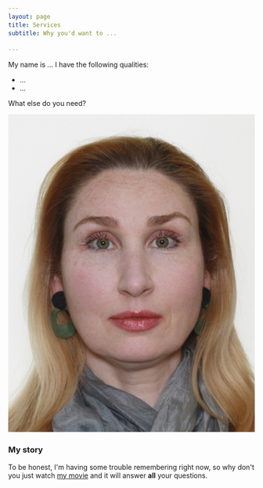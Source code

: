 ```yaml
---
layout: page
title: Services
subtitle: Why you'd want to ...

---
```

My name is ... I have the following qualities:

* ...
* ...

What else do you need?

![](/uploads/img_6268-uk-passport-35x45-mm.jpg)

### My story

To be honest, I'm having some trouble remembering right now, so why don't you just watch [my movie](https://en.wikipedia.org/wiki/The_Princess_Bride_%28film%29) and it will answer **all** your questions.